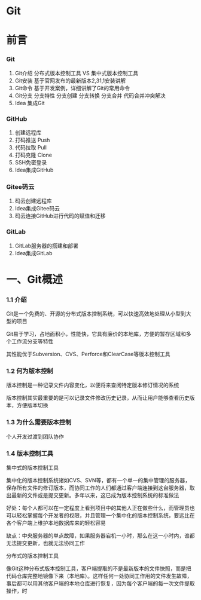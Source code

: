 # Git



# 前言

### Git

1. Git介绍 分布式版本控制工具 VS 集中式版本控制工具
2. Git安装 基于官网发布的最新版本2,31,1安装讲解
3. Git命令 基于开发案例，详细讲解了Git的常用命令
4. Git分支 分支特性 分支创建 分支转换 分支合并 代码合并冲突解决
5. Idea 集成Git



### GitHub

1. 创建远程库
2. 打码推送 Push
3. 代码拉取 Pull
4. 打码克隆 Clone
5. SSH免密登录
6. Idea集成GitHub



### Gitee码云

1. 码云创建远程库
2. Idea集成Gitee码云
3. 码云连接GitHub进行代码的赋值和迁移



### GitLab

1. GitLab服务器的搭建和部署
2. Idea集成GitLab



# 一、Git概述

### 1.1 介绍

Git是一个免费的、开源的分布式版本控制系统，可以快速高效地处理从小型到大型的项目

Git易于学习，占地面积小，性能快，它具有廉价的本地库，方便的暂存区域和多个工作流分支等特性

其性能优于Subversion、CVS、Perforce和ClearCase等版本控制工具



### 1.2 何为版本控制

版本控制是一种记录文件内容变化，以便将来查阅特定版本修订情况的系统

版本控制其实最重要的是可以记录文件修改历史记录，从而让用户能够查看历史版本，方便版本切换



### 1.3 为什么需要版本控制

个人开发过渡到团队协作



### 1.4 版本控制工具

集中式的版本控制工具

集中化的版本控制系统诸如CVS、SVN等，都有一个单一的集中管理的服务器，保存所有文件的修订版本，而协同工作的人们都通过客户端连接到这台服务器，取出最新的文件或是提交更新。多年以来，这已成为版本控制系统的标准做法

好处：每个人都可以在一定程度上看到项目中的其他人正在做些什么，而管理员也可以轻松掌握每个开发者的权限，并且管理一个集中化的版本控制系统，要远比在各个客户端上维护本地数据库来的轻松容易

缺点：中央服务器的单点故障，如果服务器宕机一小时，那么在这一小时内，谁都无法提交更新，也就无法协同工作



分布式的版本控制工具

像Git这种分布式版本控制工具，客户端提取的不是最新版本的文件快照，而是把代码仓库完整地镜像下来（本地库）。这样任何一处协同工作用的文件发生故障，事后都可以用其他客户端的本地仓库进行恢复，因为每个客户端的每一次文件提取操作，时

































































